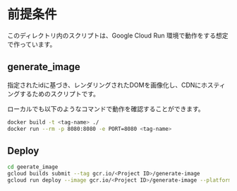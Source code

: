 # 前提条件
このディレクトリ内のスクリプトは、Google Cloud Run 環境で動作をする想定で作っています。

## generate_image
指定されたidに基づき、レンダリングされたDOMを画像化し、CDNにホスティングするためのスクリプトです。

ローカルでも以下のようなコマンドで動作を確認することができます。

```sh
docker build -t <tag-name> ./
docker run --rm -p 8080:8080 -e PORT=8080 <tag-name>
```

## Deploy

```sh
cd geerate_image
gcloud builds submit --tag gcr.io/<Project ID>/generate-image
gcloud run deploy --image gcr.io/<Project ID>/generate-image --platform managed
```